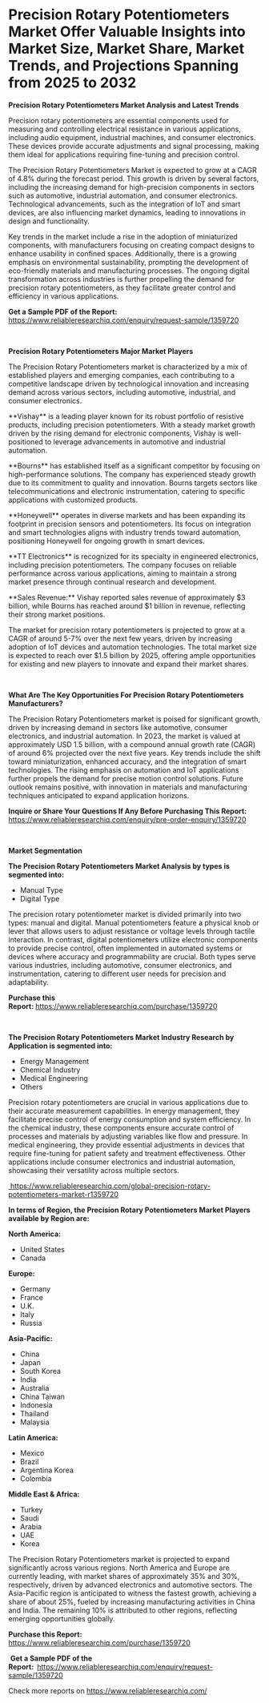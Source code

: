<p><h1>Precision Rotary Potentiometers Market Offer Valuable Insights into Market Size, Market Share, Market Trends, and Projections Spanning from 2025 to 2032</h1></p><p><strong>Precision Rotary Potentiometers Market Analysis and Latest Trends</strong></p>
<p><p>Precision rotary potentiometers are essential components used for measuring and controlling electrical resistance in various applications, including audio equipment, industrial machines, and consumer electronics. These devices provide accurate adjustments and signal processing, making them ideal for applications requiring fine-tuning and precision control.</p><p>The Precision Rotary Potentiometers Market is expected to grow at a CAGR of 4.8% during the forecast period. This growth is driven by several factors, including the increasing demand for high-precision components in sectors such as automotive, industrial automation, and consumer electronics. Technological advancements, such as the integration of IoT and smart devices, are also influencing market dynamics, leading to innovations in design and functionality.</p><p>Key trends in the market include a rise in the adoption of miniaturized components, with manufacturers focusing on creating compact designs to enhance usability in confined spaces. Additionally, there is a growing emphasis on environmental sustainability, prompting the development of eco-friendly materials and manufacturing processes. The ongoing digital transformation across industries is further propelling the demand for precision rotary potentiometers, as they facilitate greater control and efficiency in various applications.</p></p>
<p><strong>Get a Sample PDF of the Report:&nbsp;</strong> <a href="https://www.reliableresearchiq.com/enquiry/request-sample/1359720?utm_campaign=3202&utm_medium=2&utm_source=Github&utm_content=ia&utm_term=22032025&utm_id=precision-rotary-potentiometers">https://www.reliableresearchiq.com/enquiry/request-sample/1359720</a></p>
<p>&nbsp;</p>
<p><strong>Precision Rotary Potentiometers Major Market Players</strong></p>
<p><p>The Precision Rotary Potentiometers market is characterized by a mix of established players and emerging companies, each contributing to a competitive landscape driven by technological innovation and increasing demand across various sectors, including automotive, industrial, and consumer electronics.</p><p>**Vishay** is a leading player known for its robust portfolio of resistive products, including precision potentiometers. With a steady market growth driven by the rising demand for electronic components, Vishay is well-positioned to leverage advancements in automotive and industrial automation.</p><p>**Bourns** has established itself as a significant competitor by focusing on high-performance solutions. The company has experienced steady growth due to its commitment to quality and innovation. Bourns targets sectors like telecommunications and electronic instrumentation, catering to specific applications with customized products.</p><p>**Honeywell** operates in diverse markets and has been expanding its footprint in precision sensors and potentiometers. Its focus on integration and smart technologies aligns with industry trends toward automation, positioning Honeywell for ongoing growth in smart devices.</p><p>**TT Electronics** is recognized for its specialty in engineered electronics, including precision potentiometers. The company focuses on reliable performance across various applications, aiming to maintain a strong market presence through continual research and development.</p><p>**Sales Revenue:** Vishay reported sales revenue of approximately $3 billion, while Bourns has reached around $1 billion in revenue, reflecting their strong market positions. </p><p>The market for precision rotary potentiometers is projected to grow at a CAGR of around 5-7% over the next few years, driven by increasing adoption of IoT devices and automation technologies. The total market size is expected to reach over $1.5 billion by 2025, offering ample opportunities for existing and new players to innovate and expand their market shares.</p></p>
<p>&nbsp;</p>
<p><strong>What Are The Key Opportunities For Precision Rotary Potentiometers Manufacturers?</strong></p>
<p><p>The Precision Rotary Potentiometers market is poised for significant growth, driven by increasing demand in sectors like automotive, consumer electronics, and industrial automation. In 2023, the market is valued at approximately USD 1.5 billion, with a compound annual growth rate (CAGR) of around 6% projected over the next five years. Key trends include the shift toward miniaturization, enhanced accuracy, and the integration of smart technologies. The rising emphasis on automation and IoT applications further propels the demand for precise motion control solutions. Future outlook remains positive, with innovation in materials and manufacturing techniques anticipated to expand application horizons.</p></p>
<p><strong>Inquire or Share Your Questions If Any Before Purchasing This Report:</strong> <a href="https://www.reliableresearchiq.com/enquiry/pre-order-enquiry/1359720?utm_campaign=3202&utm_medium=2&utm_source=Github&utm_content=ia&utm_term=22032025&utm_id=precision-rotary-potentiometers">https://www.reliableresearchiq.com/enquiry/pre-order-enquiry/1359720</a></p>
<p>&nbsp;</p>
<p><strong>Market Segmentation</strong></p>
<p><strong>The Precision Rotary Potentiometers Market Analysis by types is segmented into:</strong></p>
<p><ul><li>Manual Type</li><li>Digital Type</li></ul></p>
<p><p>The precision rotary potentiometer market is divided primarily into two types: manual and digital. Manual potentiometers feature a physical knob or lever that allows users to adjust resistance or voltage levels through tactile interaction. In contrast, digital potentiometers utilize electronic components to provide precise control, often implemented in automated systems or devices where accuracy and programmability are crucial. Both types serve various industries, including automotive, consumer electronics, and instrumentation, catering to different user needs for precision and adaptability.</p></p>
<p><strong>Purchase this Report:&nbsp;</strong><a href="https://www.reliableresearchiq.com/purchase/1359720?utm_campaign=3202&utm_medium=2&utm_source=Github&utm_content=ia&utm_term=22032025&utm_id=precision-rotary-potentiometers">https://www.reliableresearchiq.com/purchase/1359720</a></p>
<p>&nbsp;</p>
<p><strong>The Precision Rotary Potentiometers Market Industry Research by Application is segmented into:</strong></p>
<p><ul><li>Energy Management</li><li>Chemical Industry</li><li>Medical Engineering</li><li>Others</li></ul></p>
<p><p>Precision rotary potentiometers are crucial in various applications due to their accurate measurement capabilities. In energy management, they facilitate precise control of energy consumption and system efficiency. In the chemical industry, these components ensure accurate control of processes and materials by adjusting variables like flow and pressure. In medical engineering, they provide essential adjustments in devices that require fine-tuning for patient safety and treatment effectiveness. Other applications include consumer electronics and industrial automation, showcasing their versatility across multiple sectors.</p></p>
<p><a href="https://www.reliableresearchiq.com/global-precision-rotary-potentiometers-market-r1359720?utm_campaign=3202&utm_medium=2&utm_source=Github&utm_content=ia&utm_term=22032025&utm_id=precision-rotary-potentiometers">&nbsp;https://www.reliableresearchiq.com/global-precision-rotary-potentiometers-market-r1359720</a></p>
<p><strong>In terms of Region, the Precision Rotary Potentiometers Market Players available by Region are:</strong></p>
<p>
    <p> <strong> North America: </strong>
        <ul>
            <li>United States</li>
            <li>Canada</li>
        </ul>
        </p> 
    <p> <strong> Europe: </strong>
        <ul>
            <li>Germany</li>
            <li>France</li>
            <li>U.K.</li>
            <li>Italy</li>
            <li>Russia</li>
        </ul>
        </p> 
    <p> <strong> Asia-Pacific: </strong>
        <ul>
            <li>China</li>
            <li>Japan</li>
            <li>South Korea</li>
            <li>India</li>
            <li>Australia</li>
            <li>China Taiwan</li>
            <li>Indonesia</li>
            <li>Thailand</li>
            <li>Malaysia</li>
        </ul>
        </p> 
    <p> <strong> Latin America: </strong>
        <ul>
            <li>Mexico</li>
            <li>Brazil</li>
            <li>Argentina Korea</li>
            <li>Colombia</li>
        </ul>
        </p> 
    <p> <strong> Middle East & Africa: </strong>
        <ul>
            <li>Turkey</li>
            <li>Saudi</li>
            <li>Arabia</li>
            <li>UAE</li>
            <li>Korea</li>
        </ul>
    </p>
    </p>
<p><p>The Precision Rotary Potentiometers market is projected to expand significantly across various regions. North America and Europe are currently leading, with market shares of approximately 35% and 30%, respectively, driven by advanced electronics and automotive sectors. The Asia-Pacific region is anticipated to witness the fastest growth, achieving a share of about 25%, fueled by increasing manufacturing activities in China and India. The remaining 10% is attributed to other regions, reflecting emerging opportunities globally.</p></p>
<p><strong>Purchase this Report: </strong><a href="https://www.reliableresearchiq.com/purchase/1359720?utm_campaign=3202&utm_medium=2&utm_source=Github&utm_content=ia&utm_term=22032025&utm_id=precision-rotary-potentiometers">https://www.reliableresearchiq.com/purchase/1359720</a></p>
<p>&nbsp;<strong>Get a Sample PDF of the Report:&nbsp;&nbsp;</strong><a href="https://www.reliableresearchiq.com/enquiry/request-sample/1359720?utm_campaign=3202&utm_medium=2&utm_source=Github&utm_content=ia&utm_term=22032025&utm_id=precision-rotary-potentiometers">https://www.reliableresearchiq.com/enquiry/request-sample/1359720</a></p>
<p><strong></strong></p>
<p>Check more reports on <a href="https://www.reliableresearchiq.com/?utm_campaign=3202&utm_medium=2&utm_source=Github&utm_content=ia&utm_term=22032025&utm_id=precision-rotary-potentiometers">https://www.reliableresearchiq.com/</a></p>